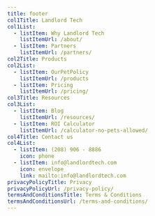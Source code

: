 ```yaml
---
title: footer
col1Title: Landlord Tech
col1List:
  - listItem: Why Landlord Tech
    listItemUrl: /about/
  - listItem: Partners
    listItemUrl: /partners/
col2Title: Products
col2List:
  - listItem: OurPetPolicy
    listItemUrl: /products
  - listItem: Pricing
    listItemUrl: /pricing/
col3Title: Resources
col3List:
  - listItem: Blog
    listItemUrl: /resources/
  - listItem: ROI Calculator
    listItemUrl: /calculator-no-pets-allowed/
col4Title: Contact us
col4List:
  - listItem: (208) 906 - 8886
    icon: phone
  - listItem: info@landlordtech.com
    icon: envelope
    link: mailto:info@landlordtech.com
privacyPolicyTitle: Privacy
privacyPolicyUrl: /privacy-policy/
termsAndConditionsTitle: Terms & Conditions
termsAndConditionsUrl: /terms-and-conditions/
---
```

